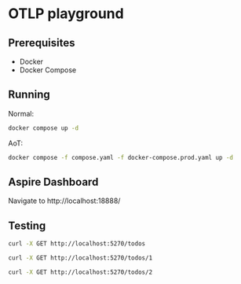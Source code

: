 # OTLP playground

## Prerequisites

- Docker
- Docker Compose

## Running

Normal:
```bash
docker compose up -d
```
AoT:
```bash
docker compose -f compose.yaml -f docker-compose.prod.yaml up -d
```
## Aspire Dashboard

Navigate to http://localhost:18888/

## Testing

```bash
curl -X GET http://localhost:5270/todos
```

```bash
curl -X GET http://localhost:5270/todos/1
```

```bash
curl -X GET http://localhost:5270/todos/2
```
